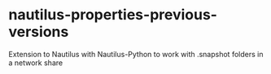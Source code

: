 # nautilus-properties-previous-versions
Extension to Nautilus with Nautilus-Python to work with .snapshot folders in a network share
